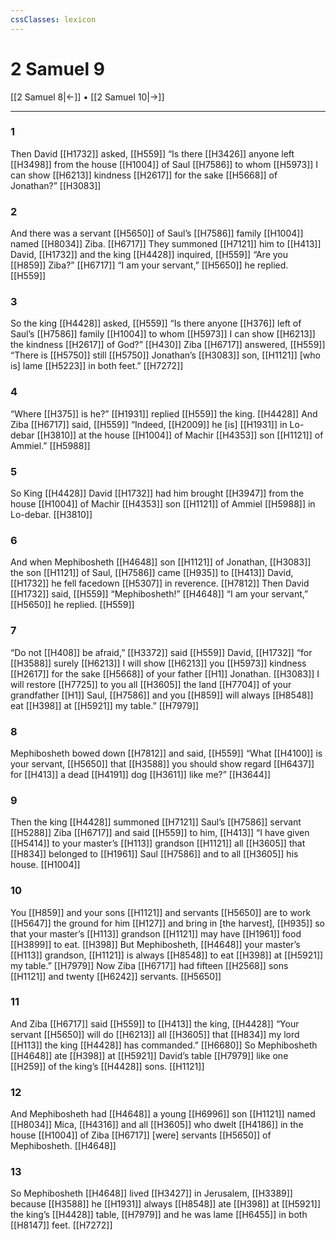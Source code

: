 ```yaml
---
cssClasses: lexicon
---
```


# 2 Samuel 9

[[2 Samuel 8|←]] • [[2 Samuel 10|→]]

---

### 1
Then David [[H1732]] asked, [[H559]] “Is there [[H3426]] anyone left [[H3498]] from the house [[H1004]] of Saul [[H7586]] to whom [[H5973]] I can show [[H6213]] kindness [[H2617]] for the sake [[H5668]] of Jonathan?” [[H3083]]

### 2
And there was a servant [[H5650]] of Saul’s [[H7586]] family [[H1004]] named [[H8034]] Ziba. [[H6717]] They summoned [[H7121]] him  to [[H413]] David, [[H1732]] and the king [[H4428]] inquired, [[H559]] “Are you [[H859]] Ziba?” [[H6717]] “I am your servant,” [[H5650]] he replied. [[H559]]

### 3
So the king [[H4428]] asked, [[H559]] “Is there anyone [[H376]] left of Saul’s [[H7586]] family [[H1004]] to whom [[H5973]] I can show [[H6213]] the kindness [[H2617]] of God?” [[H430]] Ziba [[H6717]] answered, [[H559]] “There is [[H5750]] still [[H5750]] Jonathan’s [[H3083]] son, [[H1121]] [who is] lame [[H5223]] in both feet.” [[H7272]]

### 4
“Where [[H375]] is he?” [[H1931]] replied [[H559]] the king. [[H4428]] And Ziba [[H6717]] said, [[H559]] “Indeed, [[H2009]] he [is] [[H1931]] in Lo-debar [[H3810]] at the house [[H1004]] of Machir [[H4353]] son [[H1121]] of Ammiel.” [[H5988]]

### 5
So King [[H4428]] David [[H1732]] had him brought [[H3947]] from the house [[H1004]] of Machir [[H4353]] son [[H1121]] of Ammiel [[H5988]] in Lo-debar. [[H3810]]

### 6
And when Mephibosheth [[H4648]] son [[H1121]] of Jonathan, [[H3083]] the son [[H1121]] of Saul, [[H7586]] came [[H935]] to [[H413]] David, [[H1732]] he fell facedown [[H5307]] in reverence. [[H7812]] Then David [[H1732]] said, [[H559]] “Mephibosheth!” [[H4648]] “I am your servant,” [[H5650]] he replied. [[H559]]

### 7
“Do not [[H408]] be afraid,” [[H3372]] said [[H559]] David, [[H1732]] “for [[H3588]] surely [[H6213]] I will show [[H6213]] you [[H5973]] kindness [[H2617]] for the sake [[H5668]] of your father [[H1]] Jonathan. [[H3083]] I will restore [[H7725]] to you  all [[H3605]] the land [[H7704]] of your grandfather [[H1]] Saul, [[H7586]] and you [[H859]] will always [[H8548]] eat [[H398]] at [[H5921]] my table.” [[H7979]]

### 8
Mephibosheth bowed down [[H7812]] and said, [[H559]] “What [[H4100]] is your servant, [[H5650]] that [[H3588]] you should show regard [[H6437]] for [[H413]] a dead [[H4191]] dog [[H3611]] like me?” [[H3644]]

### 9
Then the king [[H4428]] summoned [[H7121]] Saul’s [[H7586]] servant [[H5288]] Ziba [[H6717]] and said [[H559]] to him, [[H413]] “I have given [[H5414]] to your master’s [[H113]] grandson [[H1121]] all [[H3605]] that [[H834]] belonged to [[H1961]] Saul [[H7586]] and to all [[H3605]] his house. [[H1004]]

### 10
You [[H859]] and your sons [[H1121]] and servants [[H5650]] are to work [[H5647]] the ground for him [[H127]] and bring in [the harvest], [[H935]] so that your master’s [[H113]] grandson [[H1121]] may have [[H1961]] food [[H3899]] to eat. [[H398]] But Mephibosheth, [[H4648]] your master’s [[H113]] grandson, [[H1121]] is always [[H8548]] to eat [[H398]] at [[H5921]] my table.” [[H7979]] Now Ziba [[H6717]] had fifteen [[H2568]] sons [[H1121]] and twenty [[H6242]] servants. [[H5650]]

### 11
And Ziba [[H6717]] said [[H559]] to [[H413]] the king, [[H4428]] “Your servant [[H5650]] will do [[H6213]] all [[H3605]] that [[H834]] my lord [[H113]] the king [[H4428]] has commanded.” [[H6680]] So Mephibosheth [[H4648]] ate [[H398]] at [[H5921]] David’s table [[H7979]] like one [[H259]] of the king’s [[H4428]] sons. [[H1121]]

### 12
And Mephibosheth had [[H4648]] a young [[H6996]] son [[H1121]] named [[H8034]] Mica, [[H4316]] and all [[H3605]] who dwelt [[H4186]] in the house [[H1004]] of Ziba [[H6717]] [were] servants [[H5650]] of Mephibosheth. [[H4648]]

### 13
So Mephibosheth [[H4648]] lived [[H3427]] in Jerusalem, [[H3389]] because [[H3588]] he [[H1931]] always [[H8548]] ate [[H398]] at [[H5921]] the king’s [[H4428]] table, [[H7979]] and he was lame [[H6455]] in both [[H8147]] feet. [[H7272]]

